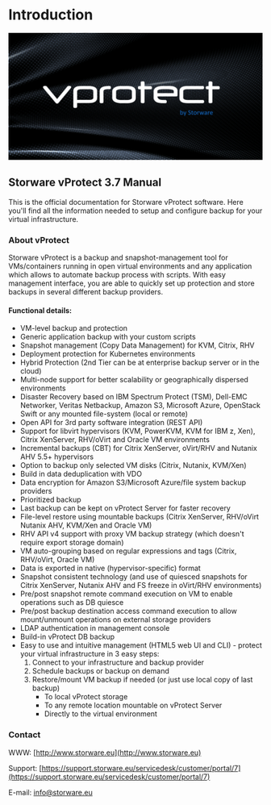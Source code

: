 # Introduction

![](.gitbook/assets/intro%20%281%29.png)

## Storware vProtect 3.7 Manual

This is the official documentation for Storware vProtect software. Here you'll find all the information needed to setup and configure backup for your virtual infrastructure.

### About vProtect

Storware vProtect is a backup and snapshot-management tool for VMs/containers running in open virtual environments and any application which allows to automate backup process with scripts. With easy management interface, you are able to quickly set up protection and store backups in several different backup providers.

#### Functional details:

* VM-level backup and protection
* Generic application backup with your custom scripts
* Snapshot management \(Copy Data Management\) for KVM, Citrix, RHV 
* Deployment protection for Kubernetes environments
* Hybrid Protection \(2nd Tier can be at enterprise backup server or in the cloud\)
* Multi-node support for better scalability or geographically dispersed environments
* Disaster Recovery based on IBM Spectrum Protect \(TSM\), Dell-EMC Networker, Veritas Netbackup, Amazon S3, Microsoft Azure, OpenStack Swift or any mounted file-system \(local or remote\)
* Open API for 3rd party software integration \(REST API\)
* Support for libvirt hypervisors \(KVM, PowerKVM, KVM for IBM z, Xen\), Citrix XenServer, RHV/oVirt and Oracle VM environments
* Incremental backups \(CBT\) for Citrix XenServer, oVirt/RHV and Nutanix AHV 5.5+ hypervisors
* Option to backup only selected VM disks \(Citrix, Nutanix, KVM/Xen\)
* Build in data deduplication with VDO
* Data encryption for Amazon S3/Microsoft Azure/file system backup providers
* Prioritized backup
* Last backup can be kept on vProtect Server for faster recovery
* File-level restore using mountable backups \(Citrix XenServer, RHV/oVirt Nutanix AHV, KVM/Xen and Oracle VM\)
* RHV API v4 support with proxy VM backup strategy \(which doesn't require export storage domain\)
* VM auto-grouping based on regular expressions and tags \(Citrix, RHV/oVirt, Oracle VM\)
* Data is exported in native \(hypervisor-specific\) format
* Snapshot consistent technology \(and use of quiesced snapshots for Citrix XenServer, Nutanix AHV and FS freeze in oVirt/RHV environments\)
* Pre/post snapshot remote command execution on VM to enable operations such as DB quiesce
* Pre/post backup destination access command execution to allow mount/unmount operations on external storage providers
* LDAP authentication in management console
* Build-in vProtect DB backup
* Easy to use and intuitive management \(HTML5 web UI and CLI\) - protect your virtual infrastructure in 3 easy steps:
  1. Connect to your infrastructure and backup provider
  2. Schedule backups or backup on demand
  3. Restore/mount VM backup if needed \(or just use local copy of last backup\)
     * To local vProtect storage
     * To any remote location mountable on vProtect Server
     * Directly to the virtual environment

### Contact

WWW: [http://www.storware.eu](http://www.storware.eu)

Support: [https://support.storware.eu/servicedesk/customer/portal/7](https://support.storware.eu/servicedesk/customer/portal/7)

E-mail: [info@storware.eu](mailto:info@storware.eu)

